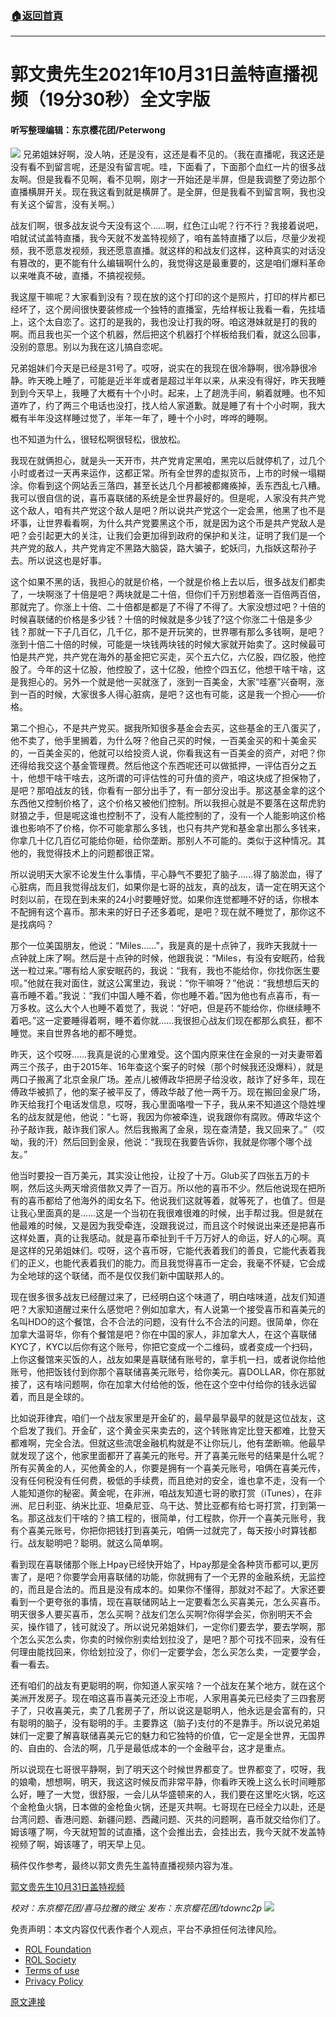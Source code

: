 ###  [:house:返回首頁](https://github.com/ourhimalayas/txt)
---

# 郭文贵先生2021年10月31日盖特直播视频（19分30秒）全文字版
#### 听写整理编辑：东京樱花团/Peterwong
![](https://assets.gnews.org/wp-content/uploads/2021/11/32-41.png)
兄弟姐妹好啊，没人呐，还是没有，这还是看不见的。（我在直播呢，我这还是没有看不到留言呢，还是没有留言呢。哇，下面看了，下面那个血红一片的很多战友啊。但是我看不见啊，看不见啊，刚才一开始还是半屏，但是我调整了旁边那个直播横屏开关。现在我这看到就是横屏了。是全屏，但是我看不到留言啊，我也没有关这个留言，没有关啊。）

战友们啊，很多战友说今天没有这个……啊，红色江山呢？行不行？我接着说吧，咱就试试盖特直播，我今天就不发盖特视频了，咱有盖特直播了以后，尽量少发视频，我不愿意发视频，我还愿意直播。就这样的和战友们这样，这种真实的对话没有篡改的，更不能有什么编辑啊什么的，我觉得这是最重要的，这是咱们爆料革命以来唯真不破，直播，不搞视视频。

我这屋干嘛呢？大家看到没有？现在放的这个打印的这个是照片，打印的样片都已经坏了，这个房间很快要装修成一个独特的直播室，先给样板让我看一看，先挂墙上，这个太自恋了。这打的是我的，我也没让打我的呀。咱这港妹就是打的我的啊。而且我也买一个这个机器，然后把这个机器打个样板给我们看，就这么回事，没别的意思。别以为我在这儿搞自恋呢。

兄弟姐妹们今天是已经是31号了。哎呀，说实在的我现在很冷静啊，很冷静很冷静。昨天晚上睡了，可能是近半年或者是超过半年以来，从来没有得好，昨天我睡到到今天早上，我睡了大概有十个小时。起来，上了趟洗手间，躺着就睡。也不知道咋了，约了两三个电话也没打，找人给人家道歉。就是睡了有十个小时啊，我大概有半年没这样睡过觉了，半年一年了，睡十个小时，哗哗的睡啊。

也不知道为什么，很轻松啊很轻松，很放松。

我现在就俩担心，就是头一天开市，共产党肯定黑咱，黑完以后就停机了，过几个小时或者过一天再来运作，这都正常。所有全世界的虚拟货币，上市的时候一塌糊涂。你看到这个网站丢三落四，甚至长达几个月都被都瘫痪掉，丢东西乱七八糟。我可以很自信的说，喜币喜联储的系统是全世界最好的。但是呢，人家没有共产党这个敌人，咱有共产党这个敌人是吧？所以说共产党这个一定会黑，他黑了也不是坏事，让世界看看啊，为什么共产党要黑这个币，就是因为这个币是共产党敌人是吧？会引起更大的关注，让我们会更加得到政府的保护和关注，证明了我们是一个共产党的敌人，共产党肯定不黑路大脑袋，路大骗子，蛇妖闫，九指妖这帮孙子去。所以说这也是好事。

这个如果不黑的话，我担心的就是价格，一个就是价格上去以后，很多战友们都卖了，一块啊涨了十倍是吧？两块就是二十倍，但你们千万别想着涨一百倍两百倍，那就完了。你涨上十倍、二十倍都是都是了不得了不得了。大家没想过吧？十倍的时候喜联储的价格是多少钱？十倍的时候就是多少钱了?这个你涨二十倍是多少钱？那就一下子几百亿，几千亿，那不是开玩笑的，世界哪有那么多钱啊，是吧？涨到十倍二十倍的时候，可能是一块钱两块钱的时候大家就开始卖了。这时候最可怕是共产党，共产党在海外的基金把它买走，买个五六亿，六亿股，四亿股，他控股了。今年的这十亿股，他控股了，这十亿股，他控个四五亿，他想干啥干啥，这是我担心的。另外一个就是他一买就涨了，涨到一百美金，大家“哇塞”兴奋啊，涨到一百的时候，大家很多人得心脏病，是吧？这也有可能，这是我一个担心——价格。

第二个担心，不是共产党买。据我所知很多基金会去买，这些基金的王八蛋买了，他不卖了，他手里搁着，为什么呀？他自己买的时候，一百美金买的和十美金买的，一百美金买的，他就可以给投资人说，你看我这有一百美金的资产，对吧？你还得给我交这个基金管理费。然后他这个东西呢还可以做抵押，一评估百分之五十，他想干啥干啥去，这所谓的可评估性的可升值的资产，咱这块成了担保物了，是吧？那咱战友的钱，你看有一部分出手了，有一部分没出手。那这基金拿的这个东西他又控制价格了，这个价格又被他们控制。所以我担心就是不要落在这帮虎豹财狼之手，但是呢这谁也控制不了，没有人能控制的了，没有一个人能影响这价格谁也影响不了价格，你不可能拿那么多钱，也只有共产党和基金拿出那么多钱来，你拿几十亿几百亿可能给你砸，给你垄断。那别人不可能的。类似于这种情况。其他的，我觉得技术上的问题都很正常。

所以说明天大家不论发生什么事情，平心静气不要犯了脑子……得了脑淤血，得了心脏病，而且我觉得战友们，如果你是七哥的战友，真的战友，请一定在明天这个时刻以前，在现在到未来的24小时要睡好觉。如果你连觉都睡不好的话，你根本不配拥有这个喜币。那未来的好日子还多着呢，是吧？现在就不睡觉了，那你这不是找病吗？

那个一位美国朋友，他说：“Miles……”，我是真的是十点钟了，我昨天我就十一点钟就上床了啊。然后是十点钟的时候，他跟我说：“Miles，有没有安眠药，给我送一粒过来。”哪有给人家安眠药的，我说：“我有，我也不能给你，你找你医生要呗。”他就在我对面住，就这公寓里边，我说：“你干嘛呀？”他说：“我想想后天的喜币睡不着。”我说：“我们中国人睡不着，你也睡不着。”因为他也有点喜币，有一万多枚。这么大个人也睡不着觉了，我说：“好吧，但是药不能给你，你继续睡不着吧。”这一定要睡得着啊，睡不着你就……我很担心战友们现在都那么疯狂，都不睡觉。来自世界各地的都不睡觉。

昨天，这个哎呀……我真是说的心里难受。这个国内原来住在金泉的一对夫妻带着两三个孩子，由于2015年、16年查这个案子的时候（那个时候我还没爆料），就是两口子搬离了北京金泉广场。差点儿被傅政华把房子给没收，敲诈了好多年，现在傅政华被抓了，他的案子被平反了，傅政华敲了他一两千万。现在搬回金泉广场，昨天给我打个电话发信息，哎呀，我心里面咯噔一下子，我从来不知道这个隐姓埋名的战友就是他，他说：“七哥，我因为你被牵连，说我跟你有腐败。傅政华这个孙子敲诈我，敲诈我们家人。然后我搬离了金泉，现在查清楚，我又回来了。”（哎呦，我的汗）然后回到金泉，他说：“我现在我要告诉你，我就是你哪个哪个战友。”

他当时要投一百万美元，其实没让他投，让投了十万。Glub买了四张五万的卡啊，然后这头两天增资借款又弄了一百万。所以他的喜币不少。然后他说现在把所有的喜币都给了他海外的闺女名下。他说我们这就等着，就等死了，也值了。但是让我心里面真的是……这是一个当初在我很难很难的时候，出手帮过我。但是就在他最难的时候，又是因为我受牵连，没跟我说过，而且这个时候说出来还是把喜币这样处置，真的让我感动。就是喜币牵扯到千千万万好人的命运，好人的心啊。真是这样的兄弟姐妹们。哎呀，这个喜币呀，它能代表着我们的善良，它能代表着我们的正义，也能代表着我们的能力。而且我觉得喜币一定会，我毫不怀疑，它会成为全地球的这个联储，而不是仅仅我们新中国联邦人的。

现在很多很多战友已经醒过来了，已经明白这个味道了，明白啥味道，战友们知道吧？大家知道醒过来什么感觉吧？例如加拿大，有人说第一个接受喜币和喜美元的名叫HDO的这个餐馆，合不合法的问题，没有什么不合法的问题。很简单，你在加拿大温哥华，你有个餐馆是吧？你在中国的家人，非加拿大人，在这个喜联储KYC了，KYC以后你有这个账号，你把它变成一个二维码，或者变成一个扫码，上你这餐馆来买饭的人，战友如果是喜联储有账号的，拿手机一扫，或者说你给他账号，他把饭钱付到你那个喜联储喜美元账号，给你美元。喜DOLLAR，你在那就接了，这有啥问题啊，你在加拿大付给他的饭，他在这个空中付给你的钱永远留着，而且是全球的。

比如说菲律宾，咱们一个战友家里是开金矿的，最早最早最早的就是这位战友，这个启发了我们。开金矿，这个黄金买来卖去的，这个转账肯定比登天都难，比登天都难啊，完全合法。但就这些流氓金融机构就是不让你玩儿，他有垄断嘛。他最早就发现了这个，他家里面都开了喜美元的账号。开了喜美元账号的结果是什么呢？所有买黄金的人，买他黄金的人，你要是拥有一个喜美元账号，咱俩在喜美元传，没有任何税没有任何费，极低的手续费，而且绝对的安全，谁也拿不走，没有一个人能知道你的秘密。黄金呢，在非洲，咱战友知道七哥的歌打赏（iTunes），在非洲、尼日利亚、纳米比亚、坦桑尼亚、乌干达、赞比亚都有给七哥打赏，打到第一名。那这战友们干啥的？搞工程的，很简单，付工程款，你开一个喜美元账号，我有个喜美元账号，你把你把钱打到喜美元，咱俩一过就完了，每天按小时算钱都行。战友聪明吧？聪明。就这么简单啊。

看到现在喜联储那个账上Hpay已经快开始了，Hpay那是全各种货币都可以,更厉害了，是吧？你要学会用喜联储的功能，你就拥有了一个无界的金融系统，无监控的，而且是合法的。而且是没有成本的。如果你不懂得，那就对不起了。大家还要看到一个更夸张的事情，现在喜联储网站上一定要看怎么买喜美元，怎么买喜币。明天很多人要买喜币，怎么买啊？战友们怎么买啊?你得学会买，你别明天不会买，操作错了，钱可就没了。所以说兄弟姐妹们，一定你们要去学，要去学啊，那个怎么买怎么卖，你卖的时候你别卖给划拉没了，是吧？那个可找不回来，没有任何理由能找回来，你给划拉没了，你们一定要学会，怎么买怎么卖，一定要学会，看一看去。

还有咱们的战友有更聪明的啊，你知道人家买啥？一个战友在某个地方，就在这个美洲开发房子。现在咱这喜币喜美元还没上市呢，人家用喜美元已经卖了三四套房子了，只收喜美元，卖了几套房子了，所以说这是聪明人，他永远是会富有的，只有聪明的脑子，没有聪明的手。主要靠这（脑子)支付的不是靠手。所以说兄弟姐妹们一定要了解喜联储喜美元它的魅力和它独特的价值，它一定是全世界，无国界的、自由的、合法的啊，几乎是最低成本的一个金融平台，这才是重点。

所以说现在七哥很平静啊，到了明天这个时候世界都变了。世界都变了，哎呀，我的娘嘞，想想啊，明天，我这这时候反而非常平静，你看昨天晚上这么长时间睡那么好，睡了一大觉，很舒服，一会儿从华盛顿来的人，我们要在这里吃火锅，吃这个金枪鱼火锅，日本做的金枪鱼火锅，还是灭共啊。七哥现在已经全力以赴，还是台湾问题、香港问题、新疆问题、西藏问题、灭共的问题啊，喜币就交给你们了。姆该噻了啊，今天就短暂的试直播，这个会推出去，会挂出去，我今天就不发盖特视频了啊，姆该噻了，明天早上见。

稿件仅作参考，最终以郭文贵先生盖特直播视频内容为准。

[郭文贵先生10月31日盖特视频](https://gettr.com/streaming/pfpjqpf828)

*校对：东京樱花团/喜马拉雅的微尘
发布：东京樱花团/tdownc2p*
![](https://assets.gnews.org/wp-content/uploads/2021/08/image0-1-36.jpg)
 

免责声明：本文内容仅代表作者个人观点，平台不承担任何法律风险。

- [ROL Foundation](https://rolfoundation.org/)
- [ROL Society](https://rolsociety.org/)
- [Terms of use](https://gnews.org/terms-of-use-3/)
- [Privacy Policy](https://gnews.org/privacy-policy/)

[原文連接](https://gnews.org/zh-hans/1632203/)